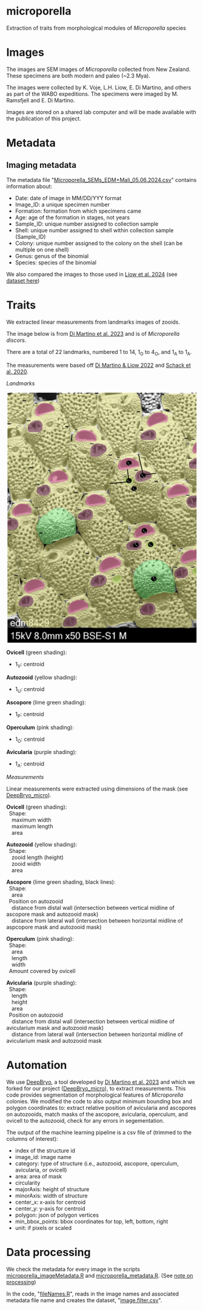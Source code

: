 # microporella
Extraction of traits from morphological modules of _Microporella_ species

# Images

The images are SEM images of _Microporella_ collected from New Zealand. These specimens are both modern and paleo (~2.3 Mya).

The images were collected by K. Voje, L.H. Liow, E. Di Martino, and others as part of the WABO expeditions. The specimens were imaged by M. Ramsfjell and E. Di Martino.

Images are stored on a shared lab computer and will be made available with the publication of this project.

# Metadata

## Imaging metadata

The metadata file "[Microporella_SEMs_EDM+Mali_05.06.2024.csv](https://github.com/megbalk/microporella/blob/main/Data/Microporella_SEMs_EDM%2BMali_05.06.2024.csv)" contains information about:
- Date: date of image in MM/DD/YYY format
- Image_ID: a unique specimen number
- Formation: formation from which specimens came
- Age: age of the formation in stages, not years
- Sample_ID: unique number assigned to collection sample
- Shell: unique number assigned to shell within collection sample (Sample_ID)
- Colony: unique number assigned to the colony on the shell (can be multiple on one shell)
- Genus: genus of the binomial
- Species: species of the binomial

We also compared the images to those used in [Liow et al. 2024](https://doi.org/10.1086/731332) (see [dataset here](https://github.com/meghalithic/bryo_metadata/blob/main/metadata/Microporella_SELECT_final_datasets_26.01.2023.xlsx))

# Traits

We extracted linear measurements from landmarks images of zooids.

The image below is from [Di Martino et al. 2023](https://doi.org/10.1002/lom3.10563) and is of _Microporella discors_.

There are a total of 22 landmarks, numbered 1 to 14, 1<sub>O</sub> to 4<sub>O</sub>, and 1<sub>A</sub> to 1<sub>A</sub>.

The measurements were based off [Di Martino & Liow 2022](https://doi.org/10.1111/evo.14598) and [Schack et al. 2020](https://www.jstor.org/stable/26937017).

*Landmarks*

![landmarks](Microporella_landmarks.png)

**Ovicell** (green shading):  
- 1<sub>V</sub>: centroid

**Autozooid** (yellow shading):  
- 1<sub>U</sub>: centroid
  
**Ascopore** (lime green shading):  
- 1<sub>P</sub>: centroid

**Operculum** (pink shading):  
- 1<sub>O</sub>: centroid

**Avicularia** (purple shading):  
- 1<sub>A</sub>: centroid

*Measurements*

Linear measurements were extracted using dimensions of the mask (see [DeepBryo_micro](https://github.com/meghalithic/DeepBryo_micro)).

**Ovicell** (green shading):  
&ensp;Shape:  
&ensp;&ensp;maximum width  
&ensp;&ensp;maximum length  
&ensp;&ensp;area

**Autozooid** (yellow shading):  
&ensp;Shape:  
&ensp;&ensp;zooid length (height)  
&ensp;&ensp;zooid width  
&ensp;&ensp;area

**Ascopore** (lime green shading, black lines):  
&ensp;Shape:  
&ensp;&ensp;area  
&ensp;Position on autozooid  
&ensp;&ensp;distance from distal wall (intersection between vertical midline of ascopore mask and autozooid mask)  
&ensp;&ensp;distance from lateral wall (intersection between horizontal midline of aspcopore mask and autozooid mask)

**Operculum** (pink shading):  
&ensp;Shape:  
&ensp;&ensp;area  
&ensp;&ensp;length  
&ensp;&ensp;width  
&ensp;Amount covered by ovicell

**Avicularia** (purple shading):  
&ensp;Shape:  
&ensp;&ensp;length  
&ensp;&ensp;height  
&ensp;&ensp;area  
&ensp;Position on autozooid  
&ensp;&ensp;distance from distal wall (intersection between vertical midline of avicularium mask and autozooid mask)  
&ensp;&ensp;distance from lateral wall (intersection between horizontal midline of avicularium mask and autozooid mask

# Automation

We use [DeepBryo](https://github.com/agporto/DeepBryo/), a tool developed by [Di Martino et al. 2023](https://doi.org/10.1002/lom3.10563) and which we forked for our project ([DeepBryo_micro](https://github.com/megbalk/DeepBryo_micro)), to extract measurements. This code provides segmentation of morphological features of _Microporella_ colonies. We modified the code to also output minimum bounding box and polygon coordinates to: extract relative position of avicularia and ascopores on autozooids, match masks of the ascopore, avicularia, operculum, and ovicell to the autozooid, check for any errors in segementation.

The output of the machine learning pipeline is a csv file of (trimmed to the columns of interest):
- index of the structure id
- image_id: image name
- category: type of structure (i.e., autozooid, ascopore, operculum, avicularia, or ovicell)
- area: area of mask
- circularity
- majorAxis: height of structure
- minorAxis: width of structure
- center_x: x-axis for centroid
- center_y: y-axis for centroid
- polygon: json of polygon vertices
- min_bbox_points: bbox coordinates for top, left, bottom, right
- unit: if pixels or scaled

# Data processing

We check the metadata for every image in the scripts [microporella_imageMetadata.R](https://github.com/megbalk/microporella/blob/main/Scripts/microporella_imageMetadata.R) and [microporella_metadata.R](https://github.com/megbalk/microporella/blob/main/Scripts/microporella_metadata.R). (See [note on processing](https://github.com/meghalithic/microporella/issues/5))

In the code, "[fileNames.R](https://github.com/megbalk/microporella/blob/main/Scripts/filterImages.R)", reads in the image names and associated metadata file name and creates the dataset, "[image.filter.csv](https://github.com/megbalk/microporella/blob/main/Data/image.filter.csv)".

